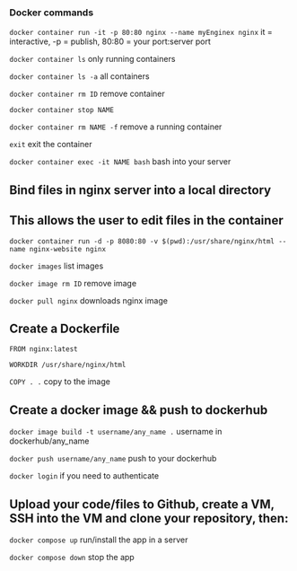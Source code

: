 ### Docker commands

`docker container run -it -p 80:80 nginx --name myEnginex nginx`
it = interactive, -p = publish, 80:80 = your port:server port

`docker container ls` only running containers

`docker container ls -a` all containers 

`docker container rm ID` remove container

`docker container stop NAME`

`docker container rm NAME -f` remove a running container

`exit` exit the container

`docker container exec -it NAME bash` bash into your server

## Bind files in nginx server into a local directory
## This allows the user to edit files in the container

`docker container run -d -p 8080:80 -v $(pwd):/usr/share/nginx/html --name nginx-website nginx`

`docker images` list images

`docker image rm ID` remove image

`docker pull nginx` downloads nginx image

## Create a Dockerfile

`FROM nginx:latest`

`WORKDIR /usr/share/nginx/html`

`COPY . .` copy to the image

## Create a docker image && push to dockerhub

`docker image build -t username/any_name .` username in dockerhub/any_name

`docker push username/any_name` push to your dockerhub

`docker login` if you need to authenticate

## Upload your code/files to Github, create a VM, SSH into the VM and clone your repository, then:

`docker compose up` run/install the app in a server 

`docker compose down` stop the app
